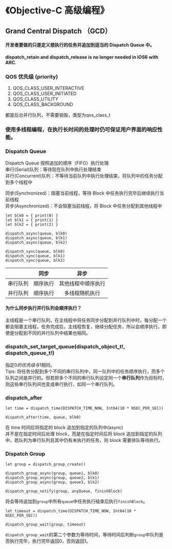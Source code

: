 # 《Objective-C 高级编程》
## Grand Central Dispatch （GCD）
#### 开发者要做的只是定义想执行的任务并追加到适当的 Dispatch Queue 中。
#### dispatch_retain and dispatch_release is no longer needed in iOS6 with ARC.
### QOS 优先级 (priority)
1. QOS_CLASS_USER_INTERACTIVE
2. QOS_CLASS_USER_INITIATED
3. QOS_CLASS_UTILITY
4. QOS_CLASS_BACKGROUND

都是后台并行队列，不需要销毁，类型为qos_class_t

### 使用多线程编程，在执行长时间的处理时仍可保证用户界面的响应性能。

### Dispatch Queue
Dispatch Queue 按照追加的顺序（FIFO）执行处理  
串行(Serial)队列：等待现在队列中执行处理结束  
并行(Concurrent)队列：不等待当前队列中执行处理结束，将队列中的任务分配到多个线程中  
  
同步(Synchronized)：阻塞当前线程，等待 Block 中任务执行完毕后继续执行当前线程  
异步(Asynchronized)：不会阻塞当前线程，将 Block 中任务分配到其他线程中  
  
    let blk0 = { print(0) }
    let blk1 = { print(1) }
    let blk2 = { print(2) }
    
    dispatch_async(queue, blk0)
    dispatch_async(queue, blk1)
    dispatch_async(queue, blk2)
    
    dispatch_sync(queue, blk0)
    dispatch_sync(queue, blk1)
    dispatch_sync(queue, blk2)
    
|               | 同步           | 异步  |
|:-------------: |:-------------:| :-----:|
| 串行队列       | 顺序执行        | 其他线程中顺序执行 |
| 并行队列       | 顺序执行       |   多线程随机执行 |

#### 为什么同步执行并行队列会顺序执行？
主线程是一个串行队列，在主线程中将任务同步分配到并行队列中时，每分配一个都会阻塞主线程，任务完成后，主线程恢复，继续分配任务，所以会顺序执行。即使是分配到不同的并行队列中结果也相同。  

### dispatch_set_target_queue(dispatch_object_t!, dispatch_queue_t!)
指定$0的优先级与$1相同。  
Tips: 将任务分配到多个不同的串行队列中，同一队列中的任务顺序执行，而多个队列之间是并行的。但若把多个不同的串行队列设定同一个**串行队列**作为目标时，则这些串行队列间也变成串行执行，如同一个串行队列。  

### dispatch_after

    let time = dispatch_time(DISPATCH_TIME_NOW, Int64(10 * NSEC_PER_SEC))
    
    dispatch_after(time, queue, blk0)
    
在 time 时间后将指定的 block 追加到指定的队列中(async)  
并不是在指定时间后处理 block，而是在指定时间后将 block 追加到指定的队列中，若队列为串行队列且其中仍有未执行的任务，则 block 需要排队等待执行。  


### Dispatch Group
    let group = dispatch_group_create()
    
    dispatch_group_async(group, queue1, blk0)
    dispatch_group_async(group, queue2, blk1)
    dispatch_group_async(group, queue3, blk2)
    
    dispatch_group_notify(group, anyQueue, finishBlock)
    
将会等待追加到`group`中所有`queue`中任务执行结束后执行`finishBlock`。  
    
    let timeout = dispatch_time(DISPATCH_TIME_NOW, Int64(10 * NSEC_PER_SEC))
    
    dispatch_group_wait(group, timeout)
    
`dispatch_group_wait`的第二个参数为等待时间，等待时间后判断`group`中队列是否执行完毕，执行完毕返回0，否则返回1。